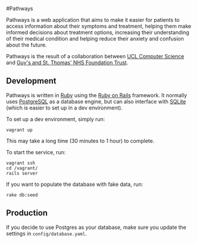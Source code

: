 #Pathways

Pathways is a web application that aims to make it easier for patients to access information about their symptoms and treatment, helping them make informed decisions about treatment options, increasing their understanding of their medical condition and helping reduce their anxiety and confusion about the future.

Pathways is the result of a collaboration between [UCL Computer Science](http://www.cs.ucl.ac.uk) and [Guy's and St. Thomas' NHS Foundation Trust](http://www.guysandstthomas.nhs.uk).

## Development

Pathways is written in [Ruby](https://www.ruby-lang.org/en/) using the [Ruby on Rails](http://rubyonrails.org/) framework. It normally uses [PostgreSQL](http://www.postgresql.org/) as a database engine, but can also interface with [SQLite](https://www.sqlite.org/) (which is easier to set up in a dev environment).

To set up a dev environment, simply run:

    vagrant up
    
This may take a long time (30 minutes to 1 hour) to complete.

To start the service, run:

    vagrant ssh
    cd /vagrant/
    rails server
    
If you want to populate the database with fake data, run:

    rake db:seed
    
## Production

If you decide to use Postgres as your database, make sure you update the settings in `config/database.yaml`.
